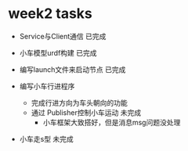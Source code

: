 # week2 tasks

* Service与Client通信 已完成
* 小车模型urdf构建 已完成
* 编写launch文件来启动节点 已完成
* 编写小车行进程序
  * 完成行进方向为车头朝向的功能
  * 通过 Publisher控制小车运动 未完成 
    * 小车框架大致搭好，但是消息msg问题没处理

* 小车走s型 未完成